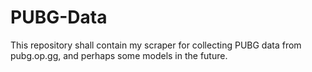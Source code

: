 # PUBG-Data
This repository shall contain my scraper for collecting PUBG data from pubg.op.gg, and perhaps some models in the future.
